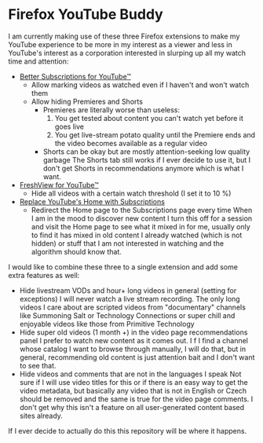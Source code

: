 # Firefox YouTube Buddy

I am currently making use of these three Firefox extensions to make my YouTube
experience to be more in my interest as a viewer and less in YouTube's interest
as a corporation interested in slurping up all my watch time and attention:

- [Better Subscriptions for YouTube™](https://addons.mozilla.org/en-US/firefox/addon/youtube-better-subscriptions)
  - Allow marking videos as watched even if I haven't and won't watch them
  - Allow hiding Premieres and Shorts
    - Premieres are literally worse than useless:
      1. You get tested about content you can't watch yet before it goes live
      2. You get live-stream potato quality until the Premiere ends and the
        video becomes available as a regular video
    - Shorts can be okay but are mostly attention-seeking low quality garbage
      The Shorts tab still works if I ever decide to use it, but I don't get
      Shorts in recommendations anymore which is what I want.
- [FreshView for YouTube™](https://addons.mozilla.org/en-US/firefox/addon/freshview-for-youtube)
  - Hide all videos with a certain watch threshold (I set it to 10 %)
- [Replace YouTube's Home with Subscriptions](https://addons.mozilla.org/en-US/android/addon/ytmysubs)
  - Redirect the Home page to the Subscriptions page every time
    When I am in the mood to discover new content I turn this off for a session
    and visit the Home page to see what it mixed in for me, usually only to find
    it has mixed in old content I already watched (which is not hidden) or stuff
    that I am not interested in watching and the algorithm should know that.

I would like to combine these three to a single extension and add some extra
features as well:

- Hide livestream VODs and hour+ long videos in general (setting for exceptions)
  I will never watch a live stream recording. The only long videos I care about
  are scripted videos from "documentary" channels like Summoning Salt or
  Technology Connections or super chill and enjoyable videos like those from
  Primitive Technology
- Hide super old videos (1 month +) in the video page recommendations panel
  I prefer to watch new content as it comes out.
  I f I find a channel whose catalog I want to browse through manually, I will
  do that, but in general, recommending old content is just attention bait and
  I don't want to see that.
- Hide videos and comments that are not in the languages I speak
  Not sure if I will use video titles for this or if there is an easy way to
  get the video metadata, but basically any video that is not in English or
  Czech should be removed and the same is true for the video page comments.
  I don't get why this isn't a feature on all user-generated content based
  sites already.

If I ever decide to actually do this this repository will be where it happens.
